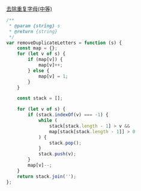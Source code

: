 [去除重复字母(中等)](https://leetcode-cn.com/problems/remove-duplicate-letters/)

```js
/**
 * @param {string} s
 * @return {string}
 */
var removeDuplicateLetters = function (s) {
	const map = {};
	for (let v of s) {
		if (map[v]) {
			map[v]++;
		} else {
			map[v] = 1;
		}
	}

	const stack = [];

	for (let v of s) {
		if (stack.indexOf(v) === -1) {
			while (
				stack[stack.length - 1] > v &&
				map[stack[stack.length - 1]] > 0
			) {
				stack.pop();
			}
			stack.push(v);
		}
		map[v]--;
	}
	return stack.join('');
};
```